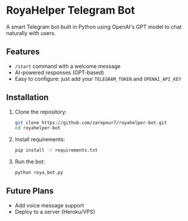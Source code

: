 # RoyaHelper Telegram Bot

A smart Telegram bot built in Python using OpenAI's GPT model to chat naturally with users.

## Features
- `/start` command with a welcome message
- AI-powered responses (GPT-based)
- Easy to configure: just add your `TELEGRAM_TOKEN` and `OPENAI_API_KEY`

## Installation
1. Clone the repository:
   ```bash
   git clone https://github.com/zarepour7/royahelper-bot.git
   cd royahelper-bot
   ```
2. Install requirements:
   ```bash
   pip install -r requirements.txt
   ```
3. Run the bot:
   ```bash
   python roya_bot.py
   ```

## Future Plans
- Add voice message support
- Deploy to a server (Heroku/VPS)
